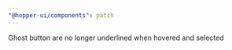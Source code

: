 ```yaml
---
"@hopper-ui/components": patch
---
```


Ghost button are no longer underlined when hovered and selected
